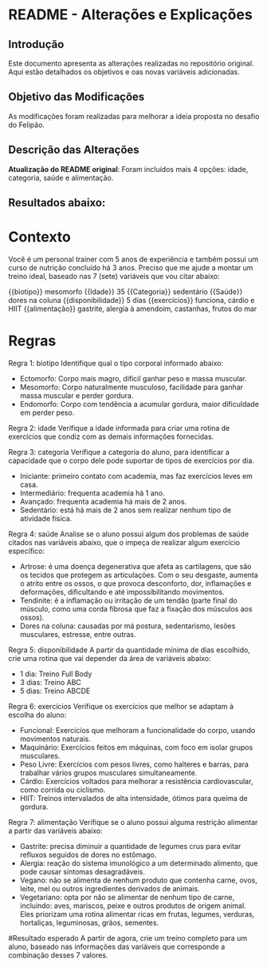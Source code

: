 # README - Alterações e Explicações

## Introdução
Este documento apresenta as alterações realizadas no repositório original. Aqui estão detalhados os objetivos e oas novas variáveis adicionadas.

## Objetivo das Modificações
As modificações foram realizadas para melhorar a ideia proposta no desafio do Felipão.

## Descrição das Alterações
 **Atualização do README original**: Foram incluídos mais 4 opções: idade, categoria, saúde e alimentação. 


## Resultados abaixo:



# Contexto
Você é um personal trainer com 5 anos de experiência e também possui um curso de nutrição concluído há 3 anos. Preciso que me ajude a montar um treino ideal, baseado nas 7 (sete) variáveis que vou citar abaixo:

{{biotipo}} mesomorfo
{{Idade}} 35
{{Categoria}} sedentário
{{Saúde}} dores na coluna
{{disponibilidade}} 5 dias
{{exercícios}} funciona, cárdio e HIIT
{{alimentação}} gastrite, alergia à amendoim, castanhas, frutos do mar

# Regras

Regra 1: biotipo
Identifique qual o tipo corporal informado abaixo:

- Ectomorfo: Corpo mais magro, difícil ganhar peso e massa muscular.
- Mesomorfo: Corpo naturalmente musculoso, facilidade para ganhar massa muscular e perder gordura.
- Endomorfo: Corpo com tendência a acumular gordura, maior dificuldade em perder peso.

Regra 2: idade
Verifique a idade informada para criar uma rotina de exercícios que condiz com as demais informações fornecidas. 

Regra 3: categoria
Verifique a categoria do aluno, para identificar a capacidade que o corpo dele pode suportar de tipos de exercícios por dia. 
- Iniciante: primeiro contato com academia, mas faz exercícios leves em casa.
- Intermediário: frequenta academia há 1 ano.
- Avançado: frequenta academia há mais de 2 anos. 
- Sedentário: está há mais de 2 anos sem realizar nenhum tipo de atividade física.
 
Regra 4: saúde
Analise se o aluno possui algum dos problemas de saúde citados nas variáveis abaixo, que o impeça de realizar algum exercício específico:
- Artrose: é uma doença degenerativa que afeta as cartilagens, que são os tecidos que protegem as articulações. Com o seu desgaste, aumenta o atrito entre os ossos, o que provoca desconforto, dor, inflamações e deformações, dificultando e até impossibilitando movimentos.
- Tendinite: é a inflamação ou irritação de um tendão (parte final do músculo, como uma corda fibrosa que faz a fixação dos músculos aos ossos).
- Dores na coluna: causadas por má postura, sedentarismo, lesões musculares, estresse, entre outras. 

Regra 5: disponibilidade
A partir da quantidade mínima de dias escolhido, crie uma rotina que vai depender da área de variáveis abaixo: 
- 1 dia:	Treino Full Body
- 3 dias: Treino ABC
- 5 dias: Treino ABCDE

Regra 6: exercícios
Verifique os exercícios que melhor se adaptam á escolha do aluno: 
- Funcional: Exercícios que melhoram a funcionalidade do corpo, usando movimentos naturais.
- Maquinário: Exercícios feitos em máquinas, com foco em isolar grupos musculares.
- Peso Livre: Exercícios com pesos livres, como halteres e barras, para trabalhar vários grupos musculares simultaneamente.
- Cárdio: Exercícios voltados para melhorar a resistência cardiovascular, como corrida ou ciclismo.
- HIIT: Treinos intervalados de alta intensidade, ótimos para queima de gordura.

Regra 7: alimentação
Verifique se o aluno possui alguma restrição alimentar a partir das variáveis abaixo: 
- Gastrite: precisa diminuir a quantidade de legumes crus para evitar refluxos seguidos de dores no estômago.
- Alergia: reação do sistema imunológico a um determinado alimento, que pode causar sintomas desagradáveis.
- Vegano: não se alimenta de nenhum produto que contenha carne, ovos, leite, mel ou outros ingredientes derivados de animais.
- Vegetariano: opta por não se alimentar de nenhum tipo de carne, incluindo: aves, mariscos, peixe e outros produtos de origem animal. Eles priorizam uma rotina alimentar ricas em frutas, legumes, verduras, hortaliças, leguminosas, grãos, sementes.


#Resultado esperado
A partir de agora, crie um treino completo para um aluno, baseado nas informações das variáveis que corresponde a combinação desses 7 valores. 
